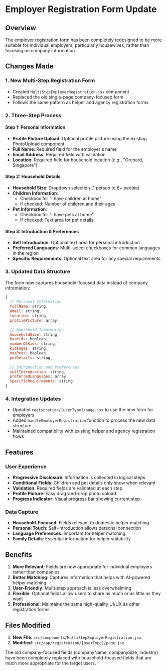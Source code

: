 # Employer Registration Form Update

## Overview
The employer registration form has been completely redesigned to be more suitable for individual employers, particularly housewives, rather than focusing on company information.

## Changes Made

### 1. New Multi-Step Registration Form
- Created `MultiStepEmployerRegistration.jsx` component
- Replaced the old single-page company-focused form
- Follows the same pattern as helper and agency registration forms

### 2. Three-Step Process

#### Step 1: Personal Information
- **Profile Picture Upload**: Optional profile picture using the existing PhotoUpload component
- **Full Name**: Required field for the employer's name
- **Email Address**: Required field with validation
- **Location**: Required field for household location (e.g., "Orchard, Singapore")

#### Step 2: Household Details
- **Household Size**: Dropdown selection (1 person to 6+ people)
- **Children Information**: 
  - Checkbox for "I have children at home"
  - If checked: Number of children and their ages
- **Pet Information**:
  - Checkbox for "I have pets at home"
  - If checked: Text area for pet details

#### Step 3: Introduction & Preferences
- **Self Introduction**: Optional text area for personal introduction
- **Preferred Languages**: Multi-select checkboxes for common languages in the region
- **Specific Requirements**: Optional text area for any special requirements

### 3. Updated Data Structure
The form now captures household-focused data instead of company information:

```javascript
{
  // Personal Information
  fullName: string,
  email: string,
  location: string,
  profilePicture: array,
  
  // Household Information
  householdSize: string,
  hasKids: boolean,
  numberOfKids: string,
  kidsAges: string,
  hasPets: boolean,
  petDetails: string,
  
  // Introduction and Preferences
  selfIntroduction: string,
  preferredLanguages: array,
  specificRequirements: string
}
```

### 4. Integration Updates
- Updated `registration/[userType]/page.jsx` to use the new form for employers
- Added `handleEmployerRegistration` function to process the new data structure
- Maintained compatibility with existing helper and agency registration flows

## Features

### User Experience
- **Progressive Disclosure**: Information is collected in logical steps
- **Conditional Fields**: Children and pet details only show when relevant
- **Validation**: Required fields are validated at each step
- **Profile Picture**: Easy drag-and-drop photo upload
- **Progress Indicator**: Visual progress bar showing current step

### Data Capture
- **Household-Focused**: Fields relevant to domestic helper matching
- **Personal Touch**: Self-introduction allows personal connection
- **Language Preferences**: Important for helper matching
- **Family Details**: Essential information for helper suitability

## Benefits

1. **More Relevant**: Fields are now appropriate for individual employers rather than companies
2. **Better Matching**: Captures information that helps with AI-powered helper matching
3. **User-Friendly**: Multi-step approach is less overwhelming
4. **Flexible**: Optional fields allow users to share as much or as little as they want
5. **Professional**: Maintains the same high-quality UI/UX as other registration forms

## Files Modified

1. **New File**: `src/components/MultiStepEmployerRegistration.jsx`
2. **Modified**: `src/app/registration/[userType]/page.jsx`

The old company-focused fields (companyName, companySize, industry) have been completely replaced with household-focused fields that are much more appropriate for the target users.